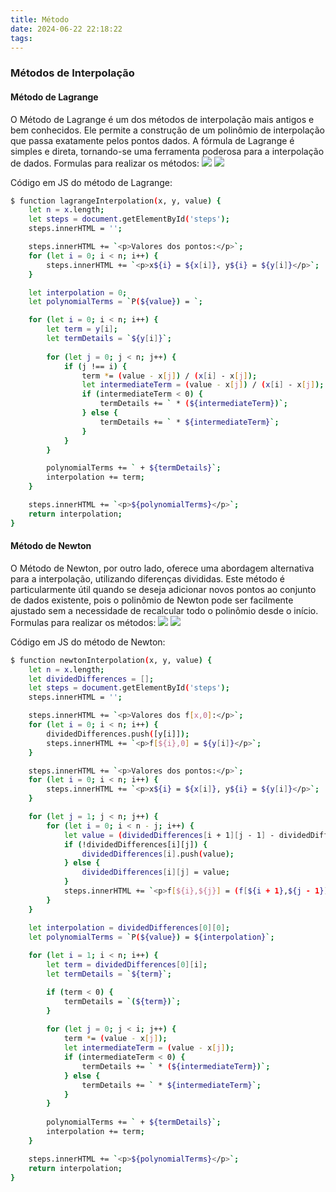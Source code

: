 ```yaml
---
title: Método
date: 2024-06-22 22:18:22
tags:
---
```

### Métodos de Interpolação

#### Método de Lagrange

O Método de Lagrange é um dos métodos de interpolação mais antigos e bem conhecidos. Ele permite a construção de um polinômio de interpolação que passa exatamente pelos pontos dados. A fórmula de Lagrange é simples e direta, tornando-se uma ferramenta poderosa para a interpolação de dados.
Formulas para realizar os métodos:
![](/images/Formula_lagrange.png)
![](/images/Formula_lagrange2.png)

<!-- more -->

Código em JS do método de Lagrange:
``` bash
$ function lagrangeInterpolation(x, y, value) {
    let n = x.length;
    let steps = document.getElementById('steps');
    steps.innerHTML = '';

    steps.innerHTML += `<p>Valores dos pontos:</p>`;
    for (let i = 0; i < n; i++) {
        steps.innerHTML += `<p>x${i} = ${x[i]}, y${i} = ${y[i]}</p>`;
    }

    let interpolation = 0;
    let polynomialTerms = `P(${value}) = `;

    for (let i = 0; i < n; i++) {
        let term = y[i];
        let termDetails = `${y[i]}`;
        
        for (let j = 0; j < n; j++) {
            if (j !== i) {
                term *= (value - x[j]) / (x[i] - x[j]);
                let intermediateTerm = (value - x[j]) / (x[i] - x[j]);
                if (intermediateTerm < 0) {
                    termDetails += ` * (${intermediateTerm})`;
                } else {
                    termDetails += ` * ${intermediateTerm}`;
                }
            }
        }

        polynomialTerms += ` + ${termDetails}`;
        interpolation += term;
    }

    steps.innerHTML += `<p>${polynomialTerms}</p>`;
    return interpolation;
}

```

#### Método de Newton

O Método de Newton, por outro lado, oferece uma abordagem alternativa para a interpolação, utilizando diferenças divididas. Este método é particularmente útil quando se deseja adicionar novos pontos ao conjunto de dados existente, pois o polinômio de Newton pode ser facilmente ajustado sem a necessidade de recalcular todo o polinômio desde o início.
Formulas para realizar os métodos:
![](/images/Formula_newton.png)
![](/images/Formula_newton2.png)


Código em JS do método de Newton:
``` bash
$ function newtonInterpolation(x, y, value) {
    let n = x.length;
    let dividedDifferences = [];
    let steps = document.getElementById('steps');
    steps.innerHTML = '';

    steps.innerHTML += `<p>Valores dos f[x,0]:</p>`;
    for (let i = 0; i < n; i++) {
        dividedDifferences.push([y[i]]);
        steps.innerHTML += `<p>f[${i},0] = ${y[i]}</p>`;
    }

    steps.innerHTML += `<p>Valores dos pontos:</p>`;
    for (let i = 0; i < n; i++) {
        steps.innerHTML += `<p>x${i} = ${x[i]}, y${i} = ${y[i]}</p>`;
    }

    for (let j = 1; j < n; j++) {
        for (let i = 0; i < n - j; i++) {
            let value = (dividedDifferences[i + 1][j - 1] - dividedDifferences[i][j - 1]) / (x[i + j] - x[i]);
            if (!dividedDifferences[i][j]) {
                dividedDifferences[i].push(value);
            } else {
                dividedDifferences[i][j] = value;
            }
            steps.innerHTML += `<p>f[${i},${j}] = (f[${i + 1},${j - 1}] - f[${i},${j - 1}]) / (${x[i + j]} - ${x[i]}) = ${value}</p>`;
        }
    }

    let interpolation = dividedDifferences[0][0];
    let polynomialTerms = `P(${value}) = ${interpolation}`;
    
    for (let i = 1; i < n; i++) {
        let term = dividedDifferences[0][i];
        let termDetails = `${term}`;

        if (term < 0) {
            termDetails = `(${term})`;
        }
        
        for (let j = 0; j < i; j++) {
            term *= (value - x[j]);
            let intermediateTerm = (value - x[j]);
            if (intermediateTerm < 0) {
                termDetails += ` * (${intermediateTerm})`;
            } else {
                termDetails += ` * ${intermediateTerm}`;
            }
        }
        
        polynomialTerms += ` + ${termDetails}`;
        interpolation += term;
    }

    steps.innerHTML += `<p>${polynomialTerms}</p>`;
    return interpolation;
}
```